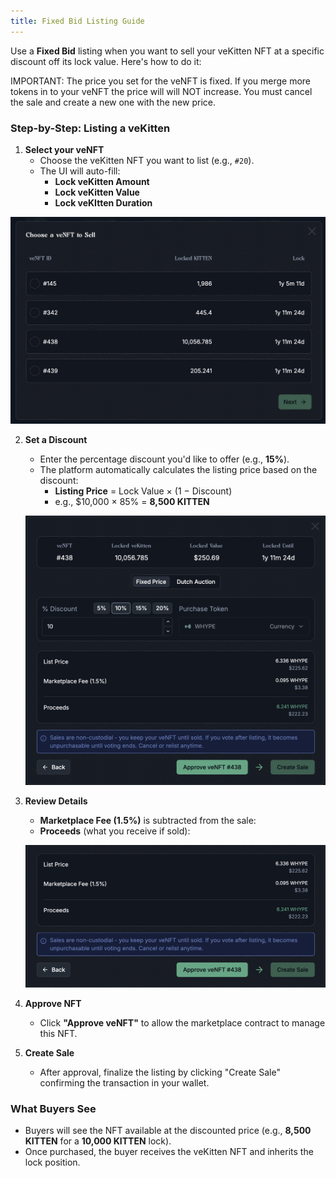 ```yaml
---
title: Fixed Bid Listing Guide
---
```


Use a **Fixed Bid** listing when you want to sell your veKitten NFT at a specific discount off its lock value. Here's how to do it:

<Danger>IMPORTANT: The price you set for the veNFT is fixed. If you merge more tokens in to your veNFT the price will will NOT increase. You must cancel the sale and create a new one with the new price.</Danger>

### Step-by-Step: Listing a veKitten

1. **Select your veNFT**
   * Choose the veKitten NFT you want to list (e.g., `#20`).
   * The UI will auto-fill:
     * **Lock veKitten Amount**
     * **Lock veKitten Value**
     * **Lock veKItten Duration**

![Select veNFT Modal](./images/select.jpg)

2. **Set a Discount**
   * Enter the percentage discount you'd like to offer (e.g., **15%**).
   * The platform automatically calculates the listing price based on the discount:
     * **Listing Price** = Lock Value × (1 − Discount)
     * e.g., $10,000 × 85% = **8,500 KITTEN**

   ![Select discount](./images/fixed-bid.png)

3. **Review Details**
   * **Marketplace Fee (1.5%)** is subtracted from the sale:
   * **Proceeds** (what you receive if sold):

   ![Review Details](./images/fixed-bid-review.jpg)

4. **Approve NFT**
   * Click **"Approve veNFT"** to allow the marketplace contract to manage this NFT.

5. **Create Sale**
   * After approval, finalize the listing by clicking "Create Sale" confirming the transaction in your wallet.




### What Buyers See
* Buyers will see the NFT available at the discounted price (e.g., **8,500 KITTEN** for a **10,000 KITTEN** lock).
* Once purchased, the buyer receives the veKitten NFT and inherits the lock position.
